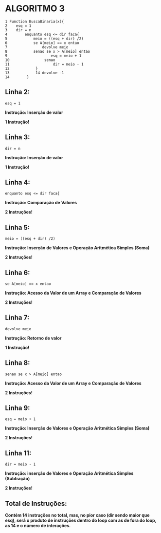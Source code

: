 # ALGORITMO 3

```http
1 Function BuscaBinaria(x){
2    esq = 1 
3    dir = n
4        enquanto esq <= dir faca{
5            meio = ((esq + dir) /2) 
6            se A[meio] == x entao 
7                devolve meio 
8            senao se x > A[meio] entao 
9                    esq = meio + 1 
10                senao 
11                    dir = meio - 1 
12            }
13            14 devolve -1
14        }
```

## Linha 2:
```http
esq = 1
```
**Instrução: Inserção de valor**

**1 Instrução!**

## Linha 3:
```http
dir = n
```
**Instrução: Inserção de valor**

**1 Instrução!**

## Linha 4:
```http
enquanto esq <= dir faca{
```
**Instrução: Comparação de Valores**

**2 Instruçôes!**

## Linha 5:
```http
meio = ((esq + dir) /2)
```
**Instrução: Inserção de Valores e Operação Aritmética Simples (Soma)**

**2 Instruções!**

## Linha 6:
```http
se A[meio] == x entao
```
**Instrução: Acesso da Valor de um Array e Comparação de Valores**

**2 Instruções!**

## Linha 7:
```http
devolve meio
```
**Instrução: Retorno de valor**

**1 Instrução!**

## Linha 8:
```http
senao se x > A[meio] entao
```
**Instrução: Acesso da Valor de um Array e Comparação de Valores**

**2 Instruções!**

## Linha 9:
```http
esq = meio + 1
```
**Instrução: Inserção de Valores e Operação Aritmética Simples (Soma)**

**2 Instruções!**

## Linha 11:
```http
dir = meio - 1
```
**Instrução: inserção de Valores e Operação Aritmética Simples (Subtração)**

**2 Instruções!**

## Total de Instruções:

**Contém 14 instruções no total, mas, no pior caso (dir sendo maior que esq), será o produto de instruções dentro do loop com as de fora do loop, as 14 e o número de interações.**
